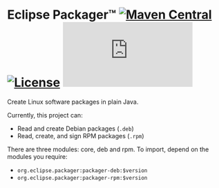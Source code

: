 # Eclipse Packager™ [![Maven Central](https://img.shields.io/maven-central/v/org.eclipse.packager/packager)](https://search.maven.org/search?q=g:org.eclipse.packager "Eclipse Packager") [![License](https://img.shields.io/github/license/eclipse/packager)](https://github.com/eclipse/packager/blob/master/LICENSE) [![Matrix](https://img.shields.io/matrix/packager:matrix.eclipse.org)](https://matrix.to/#/#packager:matrix.eclipse.org)


Create Linux software packages in plain Java.

Currently, this project can:

* Read and create Debian packages (`.deb`)
* Read, create, and sign RPM packages (`.rpm`)

There are three modules: core, deb and rpm. To import, depend on the modules you require:

* `org.eclipse.packager:packager-deb:$version`
* `org.eclipse.packager:packager-rpm:$version`
